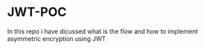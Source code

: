 # JWT-POC
In this repo i have dicussed what is the flow and how to implement asymmetric encryption using JWT

